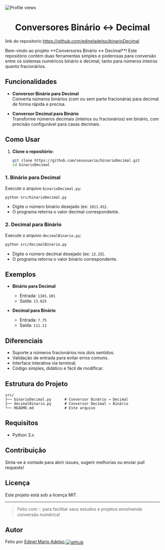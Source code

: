 <p align="left"> <img src="https://komarev.com/ghpvc/?username=edineladelso&color=yellow" alt="Profile views" /> </p>
<h1 align="center">Conversores Binário ↔ Decimal</h1>

<p>
   link do repositorio
  <a href="https://github.com/edineladelso/binarioDecimal" target="_blank">
    https://github.com/edineladelso/binarioDecimal
  </a>
</p>
Bem-vindo ao projeto **Conversores Binário ↔ Decimal**!  
Este repositório contém duas ferramentas simples e poderosas para conversão entre os sistemas numéricos binário e decimal, tanto para números inteiros quanto fracionários.

## Funcionalidades

- **Conversor Binário para Decimal**  
  Converta números binários (com ou sem parte fracionária) para decimal de forma rápida e precisa.

- **Conversor Decimal para Binário**  
  Transforme números decimais (inteiros ou fracionários) em binário, com precisão configurável para casas decimais.



## Como Usar

1. **Clone o repositório:**

   ```bash
   git clone https://github.com/seuusuario/binarioDecimal.git
   cd binarioDecimal
   ```

### 1. Binário para Decimal

Execute o arquivo `binarioDecimal.py`:

```bash
python src/binarioDecimal.py
```

- Digite o número binário desejado (ex: `1011.01`).
- O programa retorna o valor decimal correspondente.

### 2. Decimal para Binário

Execute o arquivo `decimalBinario.py`:

```bash
python src/decimalBinario.py
```

- Digite o número decimal desejado (ex: `13.25`).
- O programa retorna o valor binário correspondente.

## Exemplos

- **Binário para Decimal**
  - Entrada: `1101.101`
  - Saída: `13.625`

- **Decimal para Binário**
  - Entrada: `7.75`
  - Saída: `111.11`

## Diferenciais

- Suporte a números fracionários nos dois sentidos.
- Validação de entrada para evitar erros comuns.
- Interface interativa via terminal.
- Código simples, didático e fácil de modificar.

## Estrutura do Projeto

```
src/
├── binarioDecimal.py      # Conversor Binário → Decimal
├── decimalBinario.py      # Conversor Decimal → Binário
└── README.md              # Este arquivo
```

## Requisitos

- Python 3.x

## Contribuição

Sinta-se à vontade para abrir issues, sugerir melhorias ou enviar pull requests!

## Licença

Este projeto está sob a licença MIT.

---

> Feito com 💡 para facilitar seus estudos e projetos envolvendo conversão numérica!

## Autor

<p>
   Feito por
  <a href="https://github.com/edineladelso" target="_blank">
    Edinel Mario Adelso
  </a>
 <a href="https://github.com/edineladelso/" target="_blank">
    <img align="center" src="https://img.shields.io/badge/-edineladelso-05122A?style=flat&logo=github" alt="github"/>
  </a>
</p>